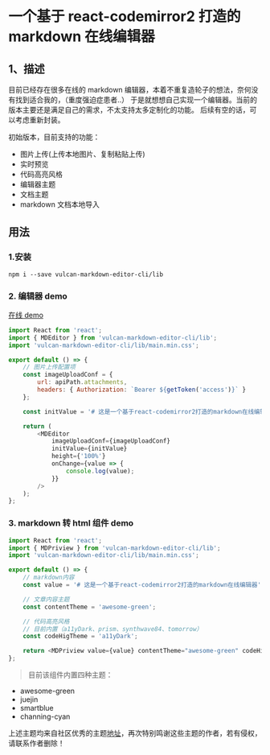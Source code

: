 # 一个基于 react-codemirror2 打造的 markdown 在线编辑器

## 1、描述

目前已经存在很多在线的 markdown 编辑器，本着不重复造轮子的想法，奈何没有找到适合我的，（重度强迫症患者..）
于是就想想自己实现一个编辑器。当前的版本主要还是满足自己的需求，不太支持太多定制化的功能。
后续有空的话，可以考虑重新封装。

初始版本，目前支持的功能：

-   图片上传(上传本地图片、复制粘贴上传)
-   实时预览
-   代码高亮风格
-   编辑器主题
-   文档主题
-   markdown 文档本地导入

## 用法

### 1.安装

```shell
npm i --save vulcan-markdown-editor-cli/lib
```

### 2. 编辑器 demo

[在线 demo](https://juqipeng.github.io/vulcan-markdown-editor-cli/docs/index.html)

```javascript
import React from 'react';
import { MDEditor } from 'vulcan-markdown-editor-cli/lib';
import 'vulcan-markdown-editor-cli/lib/main.min.css';

export default () => {
    // 图片上传配置项
    const imageUploadConf = {
        url: apiPath.attachments,
        headers: { Authorization: `Bearer ${getToken('access')}` }
    };

    const initValue = '# 这是一个基于react-codemirror2打造的markdown在线编辑器';

    return (
        <MDEditor
            imageUploadConf={imageUploadConf}
            initValue={initValue}
            height={'100%'}
            onChange={value => {
                console.log(value);
            }}
        />
    );
};
```

### 3. markdown 转 html 组件 demo

```javascript
import React from 'react';
import { MDPriview } from 'vulcan-markdown-editor-cli/lib';
import 'vulcan-markdown-editor-cli/lib/main.min.css';

export default () => {
    // markdown内容
    const value = '# 这是一个基于react-codemirror2打造的markdown在线编辑器';

    // 文章内容主题
    const contentTheme = 'awesome-green';

    // 代码高亮风格
    // 目前内置（a11yDark、prism、synthwave84、tomorrow）
    const codeHigTheme = 'a11yDark';

    return <MDPriview value={value} contentTheme="awesome-green" codeHigTheme={codeHigTheme} />;
};
```

> 目前该组件内置四种主题：

-   awesome-green
-   juejin
-   smartblue
-   channing-cyan

上述主题均来自社区优秀的主题[地址](https://github.com/xitu/juejin-markdown-themes)，再次特别鸣谢这些主题的作者，若有侵权，请联系作者删除！
